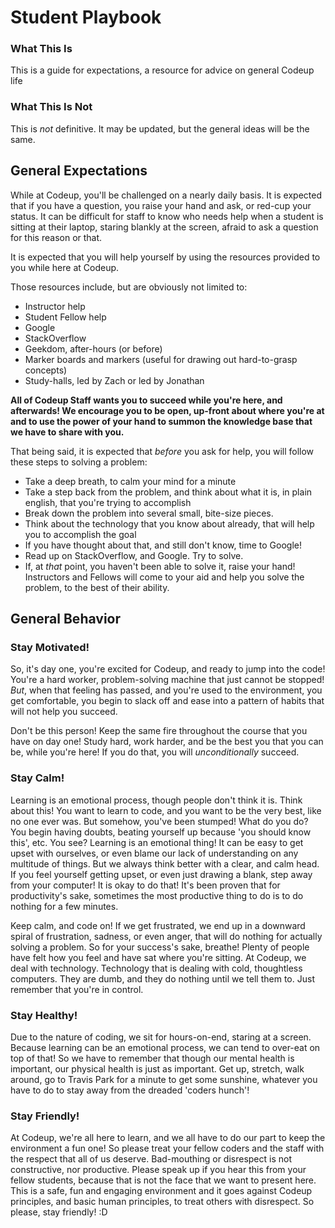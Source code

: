 # Student Playbook
### What This Is
This is a guide for expectations, a resource for advice on general Codeup life

### What This Is Not
This is *not* definitive. It may be updated, but the general ideas will be the same.

## General Expectations
While at Codeup, you'll be challenged on a nearly daily basis. It is expected that if you have a question, you raise your hand and ask, or red-cup your status. It can be difficult for staff to know who needs help when a student is sitting at their laptop, staring blankly at the screen, afraid to ask a question for this reason or that. 

It is expected that you will help yourself by using the resources provided to you while here at Codeup. 

Those resources include, but are obviously not limited to:
* Instructor help
* Student Fellow help
* Google
* StackOverflow
* Geekdom, after-hours (or before)
* Marker boards and markers (useful for drawing out hard-to-grasp concepts)
* Study-halls, led by Zach or led by Jonathan

**All of Codeup Staff wants you to succeed while you're here, and afterwards! We encourage you to be open, up-front about where you're at and to use the power of your hand to summon the knowledge base that we have to share with you.**

That being said, it is expected that *before* you ask for help, you will follow these steps to solving a problem:
* Take a deep breath, to calm your mind for a minute
* Take a step back from the problem, and think about what it is, in plain english, that you're trying to accomplish
* Break down the problem into several small, bite-size pieces.
* Think about the technology that you know about already, that will help you to accomplish the goal
* If you have thought about that, and still don't know, time to Google!
* Read up on StackOverflow, and Google. Try to solve.
* If, at *that* point, you haven't been able to solve it, raise your hand! Instructors and Fellows will come to your aid and help you solve the problem, to the best of their ability.

## General Behavior
### Stay Motivated!
So, it's day one, you're excited for Codeup, and ready to jump into the code! You're a hard worker, problem-solving machine that just cannot be stopped! *But*, when that feeling has passed, and you're used to the environment, you get comfortable, you begin to slack off and ease into a pattern of habits that will not help you succeed. 

Don't be this person! Keep the same fire throughout the course that you have on day one! Study hard, work harder, and be the best you that you can be, while you're here! If you do that, you will *unconditionally* succeed.

### Stay Calm!
Learning is an emotional process, though people don't think it is. Think about this! You want to learn to code, and you want to be the very best, like no one ever was. But somehow, you've been stumped! What do you do? You begin having doubts, beating yourself up because 'you should know this', etc. You see? Learning is an emotional thing! It can be easy to get upset with ourselves, or even blame our lack of understanding on any multitude of things. But we always think better with a clear, and calm head. If you feel yourself getting upset, or even just drawing a blank, step away from your computer! It is okay to do that! It's been proven that for productivity's sake, sometimes the most productive thing to do is to do nothing for a few minutes. 

Keep calm, and code on! If we get frustrated, we end up in a downward spiral of frustration, sadness, or even anger, that will do nothing for actually solving a problem. So for your success's sake, breathe! Plenty of people have felt how you feel and have sat where you're sitting. At Codeup, we deal with technology. Technology that is dealing with cold, thoughtless computers. They are dumb, and they do nothing until we tell them to. Just remember that you're in control. 

### Stay Healthy!
Due to the nature of coding, we sit for hours-on-end, staring at a screen. Because learning can be an emotional process, we can tend to over-eat on top of that! So we have to remember that though our mental health is important, our physical health is just as important. Get up, stretch, walk around, go to Travis Park for a minute to get some sunshine, whatever you have to do to stay away from the dreaded 'coders hunch'!

### Stay Friendly!
At Codeup, we're all here to learn, and we all have to do our part to keep the environment a fun one! So please treat your fellow coders and the staff with the respect that all of us deserve. Bad-mouthing or disrespect is not constructive, nor productive. Please speak up if you hear this from your fellow students, because that is not the face that we want to present here. This is a safe, fun and engaging environment and it goes against Codeup principles, and basic human principles, to treat others with disrespect. So please, stay friendly! :D


